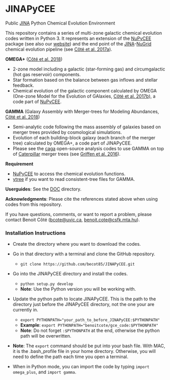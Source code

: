 JINAPyCEE
=========

Public <a href="http://www.jinaweb.org/">JINA</a> Python Chemical Evolution Environment

This repository contains a series of multi-zone galactic chemical evolution codes written in Python 3. It represents an extension of the <a href="http://github.com/NuGrid/NuPyCEE">NuPyCEE</a> package (see also our <a href="http://nugrid.github.io/NuPyCEE/">website</a>) and the end point of the <a href="http://www.jinaweb.org/">JINA</a>-<a href="http://www.nugridstars.org/">NuGrid</a> chemical evolution pipeline (see <a href="http://adsabs.harvard.edu/abs/2017nuco.confb0203C">Côté et al. 2017a</a>).

**OMEGA+** (<a href="http://adsabs.harvard.edu/abs/2018ApJ...859...67C">Côté et al. 2018</a>)

- 2-zone model including a galactic (star-forming gas) and circumgalactic (hot gas reservoir) components.
- Star formation based on the balance between gas inflows and stellar feedback.
- Chemical evolution of the galactic component calculated by OMEGA (One-zone Model for the Evolution of GAlaxies, <a href="http://adsabs.harvard.edu/abs/2017ApJ...835..128C">Côté et al. 2017b</a>), a code part of <a href="http://github.com/NuGrid/NuPyCEE">NuPyCEE</a>.

**GAMMA** (Galaxy Assembly with Merger-trees for Modeling Abundances, <a href="http://adsabs.harvard.edu/abs/2018ApJ...859...67C">Côté et al. 2018</a>)

- Semi-analytic code following the mass assembly of galaxies based on merger trees provided by cosmological simulations.
- Evolution of each building-block galaxy (each branch of the merger tree) calculated by OMEGA+, a code part of JINAPyCEE.
- Please see the  <a href="https://github.com/caterpillarproject/caga">caga</a> open-source analysis codes to use GAMMA on top of <a href="http://www.caterpillarproject.org/">Caterpillar</a> merger trees (see <a href="http://adsabs.harvard.edu/abs/2016ApJ...818...10G">Griffen et al. 2016</a>).


**Requirement**

* <a href="http://github.com/NuGrid/NuPyCEE">NuPyCEE</a> to access the chemical evolution functions.
* <a href="https://ytree.readthedocs.io/en/latest/">ytree</a> if you want to read consistent-tree files for GAMMA.

**Userguides**: See the <a href="https://github.com/becot85/JINAPyCEE/tree/master/DOC">DOC</a> directory.

**Acknowledgments**: Please cite the references stated above when using codes from this repository.

If you have questions, comments, or want to report a problem, please contact Benoit Côté (<bcote@uvic.ca>, <benoit.cote@csfk.mta.hu>).

### Installation Instructions

* Create the directory where you want to download the codes.
* Go in that directory with a terminal and clone the GitHub repository.
	* `git clone https://github.com/becot85/JINAPyCEE.git`
* Go into the JINAPyCEE directory and install the codes.
	* `python setup.py develop`
	* **Note**: Use the Python version you will be working with.
* Update the python path to locate JINAPyCEE. This is the path to the directory just before the JINAPyCEE directory, not the one your are currently in.
	* `export PYTHONPATH="your_path_to_before_JINAPyCEE:$PYTHONPATH"`
	* **Example**: `export PYTHONPATH="benoitcote/gce_code:$PYTHONPATH"`
	* **Note**: Do not forget `:$PYTHONPATH` at the end, otherwise the python path will be overwritten.
* **Note**: The `export` command should be put into your bash file. With MAC, it is the .bash_profile file in your home directory. Otherwise, you will need to define the path each time you open a terminal.

* When in Python mode, you can import the code by typing `import omega_plus`, and `import gamma`.